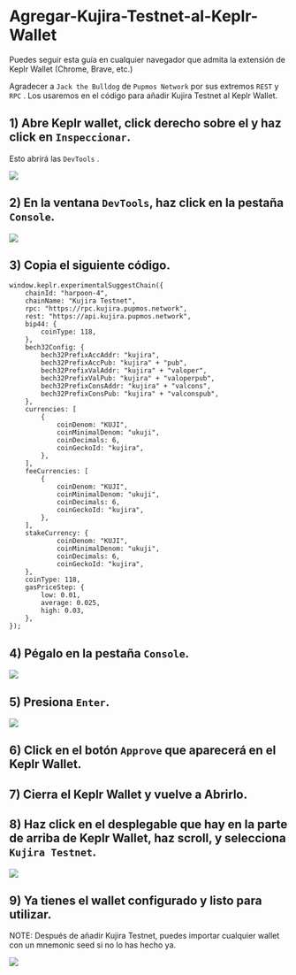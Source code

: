 # Agregar-Kujira-Testnet-al-Keplr-Wallet

Puedes seguir esta guía en cualquier navegador que admita la extensión de Keplr Wallet (Chrome, Brave, etc.)

Agradecer a ``Jack the Bulldog`` de ``Pupmos Network`` por sus extremos ``REST`` y ``RPC`` . Los usaremos en el código para añadir Kujira Testnet al Keplr Wallet.

## 1) Abre Keplr wallet, click derecho sobre el y haz click en ``Inspeccionar``.

Esto abrirá las ``DevTools`` .

![](https://www.synergynodes.com/images/kujira-testnet-keplr/Kujira-Testnet-Keplr-01-min-01.png)

## 2) En la ventana ``DevTools``, haz click en la pestaña ``Console``.

![](https://www.synergynodes.com/images/kujira-testnet-keplr/Kujira-Testnet-Keplr-02-min.png)

## 3) Copia el siguiente código.

```
window.keplr.experimentalSuggestChain({
    chainId: "harpoon-4",
    chainName: "Kujira Testnet",
    rpc: "https://rpc.kujira.pupmos.network",
    rest: "https://api.kujira.pupmos.network",
    bip44: {
        coinType: 118,
    },
    bech32Config: {
        bech32PrefixAccAddr: "kujira",
        bech32PrefixAccPub: "kujira" + "pub",
        bech32PrefixValAddr: "kujira" + "valoper",
        bech32PrefixValPub: "kujira" + "valoperpub",
        bech32PrefixConsAddr: "kujira" + "valcons",
        bech32PrefixConsPub: "kujira" + "valconspub",
    },
    currencies: [ 
        { 
            coinDenom: "KUJI", 
            coinMinimalDenom: "ukuji", 
            coinDecimals: 6, 
            coinGeckoId: "kujira", 
        }, 
    ],
    feeCurrencies: [
        { 
            coinDenom: "KUJI", 
            coinMinimalDenom: "ukuji", 
            coinDecimals: 6, 
            coinGeckoId: "kujira", 
        },
    ],
    stakeCurrency: { 
            coinDenom: "KUJI", 
            coinMinimalDenom: "ukuji", 
            coinDecimals: 6, 
            coinGeckoId: "kujira", 
    },
    coinType: 118,
    gasPriceStep: {
        low: 0.01,
        average: 0.025,
        high: 0.03,
    },
});
```

## 4) Pégalo en la pestaña ``Console``.

![](https://www.synergynodes.com/images/kujira-testnet-keplr/Kujira-Testnet-Keplr-03-min.png)

## 5) Presiona ``Enter``.

![](https://www.synergynodes.com/images/kujira-testnet-keplr/Kujira-Testnet-Keplr-04-min.png)

## 6) Click en el botón ``Approve`` que aparecerá en el Keplr Wallet.


## 7) Cierra el Keplr Wallet y vuelve a Abrirlo.

## 8) Haz click en el desplegable que hay en la parte de arriba de Keplr Wallet, haz scroll, y selecciona ``Kujira Testnet``.

![](https://www.synergynodes.com/images/kujira-testnet-keplr/Kujira-Testnet-Keplr-06-min.png)

## 9) Ya tienes el wallet configurado y listo para utilizar.

NOTE: Después de añadir Kujira Testnet, puedes importar cualquier wallet con un mnemonic seed si no lo has hecho ya.

![](https://www.synergynodes.com/images/kujira-testnet-keplr/Kujira-Testnet-Keplr-07-min.png)

